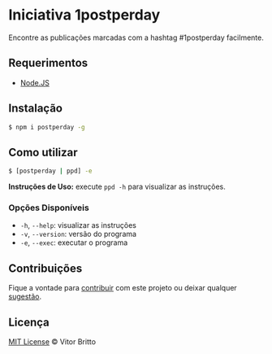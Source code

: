 # Iniciativa 1postperday

Encontre as publicações marcadas com a hashtag #1postperday facilmente.

## Requerimentos

- [Node.JS](http://nodejs.org/)


## Instalação

```bash
$ npm i postperday -g
```

## Como utilizar

```bash
$ [postperday | ppd] -e
```

**Instruções de Uso:** execute `ppd -h` para visualizar as instruções.

### Opções Disponíveis

- `-h`, `--help`: visualizar as instruções
- `-v`, `--version`: versão do programa
- `-e`, `--exec`: executar o programa


## Contribuições

Fique a vontade para [contribuir](https://github.com/vitorbritto/postperday/pulls) com este projeto ou deixar qualquer [sugestão](https://github.com/vitorbritto/postperday/issues).


## Licença

[MIT License](http://vitorbritto.mit-license.org/) © Vitor Britto
